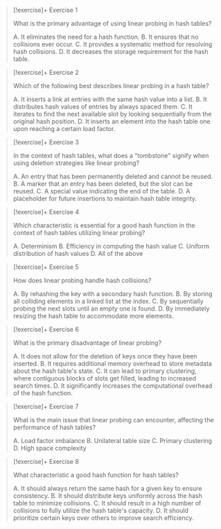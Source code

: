 > [!exercise]+ Exercise 1
> 
> What is the primary advantage of using linear probing in hash tables?
>
> A. It eliminates the need for a hash function.
> B. It ensures that no collisions ever occur.
> C. It provides a systematic method for resolving hash collisions.
> D. It decreases the storage requirement for the hash table.

> [!exercise]+ Exercise 2
>
> Which of the following best describes linear probing in a hash table?
>
> A. It inserts a link at entries with the same hash value into a list.
> B. It distributes hash values of entries by always spaced them.
> C. It iterates to find the next available slot by looking sequentially from the original hash position.
> D. It inserts an element into the hash table one upon reaching a certain load factor.

> [!exercise]+ Exercise 3
>
> In the context of hash tables, what does a "tombstone" signify when using deletion strategies like linear probing?
>
> A. An entry that has been permanently deleted and cannot be reused.
> B. A marker that an entry has been deleted, but the slot can be reused.
> C. A special value indicating the end of the table.
> D. A placeholder for future insertions to maintain hash table integrity.

> [!exercise]+ Exercise 4
>
> Which characteristic is essential for a good hash function in the context of hash tables utilizing linear probing?
>
> A. Determinism
> B. Efficiency in computing the hash value
> C. Uniform distribution of hash values
> D. All of the above

> [!exercise]+ Exercise 5
>
> How does linear probing handle hash collisions?
>
> A. By rehashing the key with a secondary hash function.
> B. By storing all colliding elements in a linked list at the index.
> C. By sequentially probing the next slots until an empty one is found.
> D. By immediately resizing the hash table to accommodate more elements.

> [!exercise]+ Exercise 6
>
> What is the primary disadvantage of linear probing?
>
> A. It does not allow for the deletion of keys once they have been inserted.
> B. It requires additional memory overhead to store metadata about the hash table's state.
> C. It can lead to primary clustering, where contiguous blocks of slots get filled, leading to increased search times.
> D. It significantly increases the computational overhead of the hash function.

> [!exercise]+ Exercise 7
>
> What is the main issue that linear probing can encounter, affecting the performance of hash tables?
>
> A. Load factor imbalance
> B. Unilateral table size
> C. Primary clustering
> D. High space complexity

> [!exercise]+ Exercise 8
>
> What characteristic a good hash function for hash tables?
>
> A. It should always return the same hash for a given key to ensure consistency.
> B. It should distribute keys uniformly across the hash table to minimize collisions.
> C. It should result in a high number of collisions to fully utilize the hash table's capacity.
> D. It should prioritize certain keys over others to improve search efficiency.

